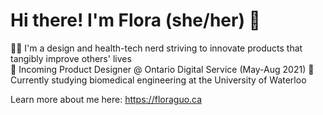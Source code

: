 # Hi there! I'm Flora (she/her) 🌿

👩‍💻 I'm a design and health-tech nerd striving to innovate products that tangibly improve others' lives\
🤝 Incoming Product Designer @ Ontario Digital Service (May-Aug 2021)
🎒 Currently studying biomedical engineering at the University of Waterloo

Learn more about me here:
https://floraguo.ca

<!--
**floraguolr/floraguolr** is a ✨ _special_ ✨ repository because its `README.md` (this file) appears on your GitHub profile.

Here are some ideas to get you started:

- 🔭 I’m currently working on ...
- 🌱 I’m currently learning ...
- 👯 I’m looking to collaborate on ...
- 🤔 I’m looking for help with ...
- 💬 Ask me about ...
- 📫 How to reach me: ...
- 😄 Pronouns: ...
- ⚡ Fun fact: ...
-->
